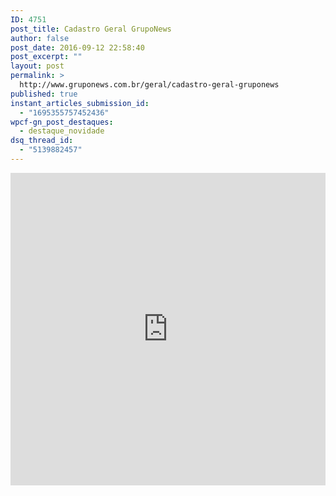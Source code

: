 ```yaml
---
ID: 4751
post_title: Cadastro Geral GrupoNews
author: false
post_date: 2016-09-12 22:58:40
post_excerpt: ""
layout: post
permalink: >
  http://www.gruponews.com.br/geral/cadastro-geral-gruponews
published: true
instant_articles_submission_id:
  - "1695355757452436"
wpcf-gn_post_destaques:
  - destaque_novidade
dsq_thread_id:
  - "5139882457"
---
```

<iframe src="https://docs.google.com/forms/d/e/1FAIpQLSfjLf8Vk74lbyfoTAtFDIUh-NjvBvMTg--6TVDJPniwyeaazw/viewform?embedded=true" width="100%" height="500" frameborder="0" marginheight="0" marginwidth="0">Cadastre-se para receber áudios, vídeos, artigos, notícias e agilize sua inscrição para os próximos encontros.</iframe>
